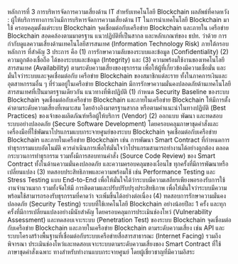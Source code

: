 หลักการที่ 3 การบริหารจัดการความเสี่ยงด้าน IT สำหรับเทคโนโลยี Blockchain
ผลลัพธ์ที่คาดหวัง : ผู้ให้บริการทางการเงินมีการบริหารจัดการความเสี่ยงด้าน IT ในการนำเทคโนโลยี
Blockchain มาใช้ ครอบคลุมตั้งแต่ระบบ Blockchain จุดเชื่อมต่อกับเครือข่าย Blockchain และภายใน
เครือข่าย Blockchain สอดคล้องตามมาตรฐาน แนวปฏิบัติที่เป็นสากล และหลักเกณฑ์ของ ธปท. ว่าด้วย
การกำกับดูแลความเสี่ยงด้านเทคโนโลยีสารสนเทศ (Information Technology Risk) ภายใต้กรอบหลักการ
ที่สำคัญ 3 ประการ คือ (1) การรักษาความลับของระบบและข้อมูล (Confidentiality) (2) ความถูกต้องเชื่อถือ
ได้ของระบบและข้อมูล (Integrity) และ (3) ความพร้อมใช้งานของเทคโนโลยีสารสนเทศ (Availability)
ตามระดับความเสี่ยงของธุรกรรม เพื่อให้ผู้ที่เกี่ยวข้องมีความเชื่อมั่น และมั่นใจว่าระบบและจุดเชื่อมต่อกับ
เครือข่าย Blockchain ของสมาชิกแต่ละราย ทั้งในภาคการเงินและอุตสาหกรรมอื่น ๆ ที่ร่วมอยู่ในเครือข่าย
Blockchain มีการรักษาความมั่นคงปลอดภัยด้านเทคโนโลยีสารสนเทศที่เป็นมาตรฐานเดียวกัน
แนวทางที่พึงปฏิบัติ
(1) กำหนด Security Baseline ของระบบ Blockchain จุดเชื่อมต่อกับเครือข่าย Blockchain
และภายในเครือข่าย Blockchain ให้มีการตั้งค่าตามระดับความเสี่ยงที่เหมาะสม โดยอ้างอิงมาตรฐานสากล
หรือตามคำแนะนำในทางปฏิบัติ (Best Practices) ของเจ้าของผลิตภัณฑ์หรือผู้ให้บริการ (Vendor)
(2) ออกแบบ พัฒนา และทดสอบระบบอย่างปลอดภัย (Secure Software Development)
โดยครอบคลุมภาษาชุดคำสั่งและเครื่องมือที่ใช้พัฒนาโปรแกรมแบบกระจายศูนย์ของระบบ Blockchain
จุดเชื่อมต่อกับเครือข่าย Blockchain และภายในเครือข่าย Blockchain เช่น การพัฒนา Smart Contract
ที่กำหนดการทำธุรกรรมแบบอัตโนมัติ ควรดำเนินการเพื่อให้มั่นใจว่าโปรแกรมสามารถทำงานได้อย่างถูกต้อง
ตลอดกระบวนการทำธุรกรรม รวมทั้งมีการสอบทานคำสั่ง (Source Code Review) ของ Smart Contract
ทั้งในด้านความมั่นคงปลอดภัย และความครอบคลุมของเงื่อนไข ทุกครั้งที่มีการพัฒนาหรือเปลี่ยนแปลง
(3) ทดสอบประสิทธิภาพและความพร้อมใช้ เช่น Performance Testing และ Stress Testing
แบบ End-to-End เพื่อให้มั่นใจได้ว่าระบบมีความเสถียรเพียงพอรองรับการใช้งานจำนวนมาก รวมทั้งจัดให้มี
การติดตามและปรับปรับปรุงประสิทธิภาพ เพื่อให้มั่นใจว่าระบบมีความพร้อมใช้สามารถรองรับธุรกรรมที่คาดว่า
จะเพิ่มขึ้นได้อย่างต่อเนื่อง
(4) ทดสอบการรักษาความมั่นคงปลอดภัย (Security Testing) ระบบที่ใช้เทคโนโลยี Blockchain
อย่างน้อยปีละ 1 ครั้ง และทุกครั้งที่มีการเปลี่ยนแปลงอย่างมีนัยสำคัญ โดยครอบคลุมการประเมินช่องโหว่
(Vulnerability Assessment) และทดสอบเจาะระบบ (Penetration Test) ของระบบ Blockchain
จุดเชื่อมต่อกับเครือข่าย Blockchain และภายในเครือข่าย Blockchain ตามระดับความเสี่ยง เช่น API
และระบบโครงสร้างพื้นฐานที่เชื่อมต่อกับระบบเครือข่ายสื่อสารสาธารณะ (Internet Facing) รวมถึงพิจารณา
ประเมินช่องโหว่และทดสอบเจาะระบบตามระดับความเสี่ยงของ Smart Contract ที่ใช้ภาษาชุดคำสั่งเฉพาะ
ทางสำหรับทำงานแบบกระจายศูนย์ โดยผู้เชี่ยวชาญที่มีความอิสระ
